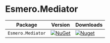 # Esmero.Mediator

| Package                 | Version                                                                                                | Downloads |
|-------------------------|--------------------------------------------------------------------------------------------------------| ----- |
| `Esmero.Mediator` | [![NuGet](https://img.shields.io/nuget/v/Esmero.Mediator.svg)](https://nuget.org/packages/Esmero.Mediator) | [![Nuget](https://img.shields.io/nuget/dt/Esmero.Mediator.svg)](https://nuget.org/packages/Esmero.Mediator) |